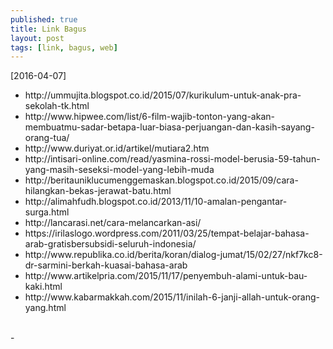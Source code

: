 ```yaml
---
published: true
title: Link Bagus
layout: post
tags: [link, bagus, web]
---
```

[2016-04-07]
<ul>
<li>http://ummujita.blogspot.co.id/2015/07/kurikulum-untuk-anak-pra-sekolah-tk.html
<li>http://www.hipwee.com/list/6-film-wajib-tonton-yang-akan-membuatmu-sadar-betapa-luar-biasa-perjuangan-dan-kasih-sayang-orang-tua/
<li>http://www.duriyat.or.id/artikel/mutiara2.htm
<li>http://intisari-online.com/read/yasmina-rossi-model-berusia-59-tahun-yang-masih-seseksi-model-yang-lebih-muda
<li>http://beritauniklucumenggemaskan.blogspot.co.id/2015/09/cara-hilangkan-bekas-jerawat-batu.html
<li>http://alimahfudh.blogspot.co.id/2013/11/10-amalan-pengantar-surga.html
<li>http://lancarasi.net/cara-melancarkan-asi/
<li>https://irilaslogo.wordpress.com/2011/03/25/tempat-belajar-bahasa-arab-gratisbersubsidi-seluruh-indonesia/
<li>http://www.republika.co.id/berita/koran/dialog-jumat/15/02/27/nkf7kc8-dr-sarmini-berkah-kuasai-bahasa-arab
<li>http://www.artikelpria.com/2015/11/17/penyembuh-alami-untuk-bau-kaki.html
<li>http://www.kabarmakkah.com/2015/11/inilah-6-janji-allah-untuk-orang-yang.html
 </ul>
<br />
-<br />